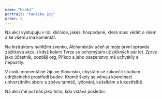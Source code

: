 ```yaml
---
name: "Hanka"
portrait: "hanicka.jpg"
order: 5
---
```

Na akci vystupuju v roli klíčnice, jakési hospodyně, která musí vědět o všem a ke všemu má komentář.

Na Instruktory nahlížím zvenku, Alchymistův učeň je moje první opravdu zážitková akce, i když kolem Tvrze se ochomýtám
už pěkných pár let. Zprvu jako účastník, později org, Příkop a jeho osazenstvo mě uchvátily a nepustily.

V civilu momentálně žiju ve Slovinsku, chystám se zakončit studium udržitelného prostředí budov. Kromě školy se věnuju
koordinaci univerzitního sboru a zpěvu tamtéž, lyžování, kuželkám a lukostřelbě.

Na akci mě poznáš jako toho, kdo vstává poslední.
